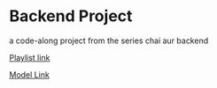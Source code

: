 # Backend Project
a code-along project from the series chai aur backend

[Playlist link](https://www.youtube.com/playlist?list=PLu71SKxNbfoBGh_8p_NS-ZAh6v7HhYqHW)

[Model Link](https://app.eraser.io/workspace/YtPqZ1VogxGy1jzIDkzj)
